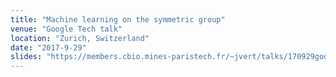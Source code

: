 ```yaml
---
title: "Machine learning on the symmetric group"
venue: "Google Tech talk"
location: "Zurich, Switzerland"
date: "2017-9-29"
slides: "https://members.cbio.mines-paristech.fr/~jvert/talks/170929google/google.pdf"
---
```

